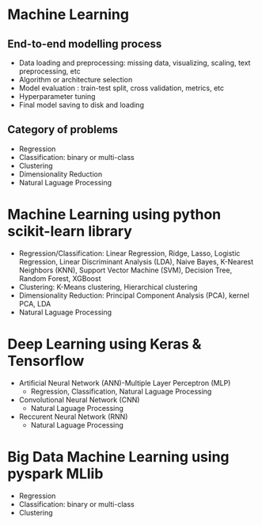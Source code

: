 Machine Learning
============
End-to-end modelling process
------------
- Data loading and preprocessing: missing data, visualizing, scaling, text preprocessing, etc
- Algorithm or architecture selection 
- Model evaluation : train-test split, cross validation, metrics, etc
- Hyperparameter tuning 
- Final model saving to disk and loading  

Category of problems
------------
- Regression
- Classification: binary or multi-class
- Clustering
- Dimensionality Reduction
- Natural Laguage Processing

Machine Learning using python scikit-learn library
============
- Regression/Classification: Linear Regression, Ridge, Lasso, Logistic Regression, Linear Discriminant Analysis (LDA), Naive Bayes, K-Nearest Neighbors (KNN), Support Vector Machine (SVM), Decision Tree, Random Forest, XGBoost
- Clustering: K-Means clustering, Hierarchical clustering
- Dimensionality Reduction: Principal Component Analysis (PCA), kernel PCA, LDA
- Natural Laguage Processing
  
Deep Learning using Keras & Tensorflow
============
- Artificial Neural Network (ANN)-Multiple Layer Perceptron (MLP)
  - Regression, Classification, Natural Laguage Processing
- Convolutional Neural Network (CNN)
  - Natural Laguage Processing
- Reccurent Neural Network (RNN)
  - Natural Laguage Processing 

Big Data Machine Learning using pyspark MLlib
============
- Regression
- Classification: binary or multi-class
- Clustering

